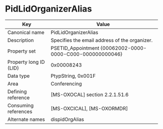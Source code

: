 # PidLidOrganizerAlias

| Key | Value |
|---|---|
| Canonical name | PidLidOrganizerAlias |
| Description | Specifies the email address of the organizer. |
| Property set | PSETID_Appointment {00062002-0000-0000-C000-000000000046} |
| Property long ID (LID) | 0x00008243 |
| Data type | PtypString, 0x001F |
| Area | Conferencing |
| Defining reference | [MS-OXOCAL] section 2.2.1.51.6 |
| Consuming references | [MS-OXCICAL], [MS-OXORMDR] |
| Alternate names | dispidOrgAlias |
